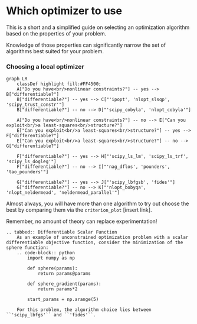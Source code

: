# Which optimizer to use

This is a short and a simplified guide on selecting an optimization algorithm based on the properties of your problem.

Knowledge of those properties can significantly narrow the set of algorithms best suited for your problem. 

### Choosing a local optimizer
```mermaid
graph LR
    classDef highlight fill:#FF4500;
    A["Do you have<br/>nonlinear constraints?"] -- yes --> B["differentiable?"]
    B["differentiable?"] -- yes --> C["'ipopt', 'nlopt_slsqp', 'scipy_trust_constr'"]
    B["differentiable?"] -- no --> D["'scipy_cobyla', 'nlopt_cobyla'"]

    A["Do you have<br/>nonlinear constraints?"] -- no --> E["Can you exploit<br/>a least-squares<br/>structure?"]
    E["Can you exploit<br/>a least-squares<br/>structure?"] -- yes --> F["differentiable?"]
    E["Can you exploit<br/>a least-squares<br/>structure?"] -- no --> G["differentiable?"]

    F["differentiable?"] -- yes --> H["'scipy_ls_lm', 'scipy_ls_trf', 'scipy_ls_dogleg'"]
    F["differentiable?"] -- no --> I["'nag_dflos', 'pounders', 'tao_pounders'"]

    G["differentiable?"] -- yes --> J["'scipy_lbfgsb', 'fides'"]
    G["differentiable?"] -- no --> K["'nlopt_bobyqa', 'nlopt_neldermead', 'neldermead_parallel'"]
```

Almost always, you will have more than one algorithm to try out choose the best by comparing them via the `criterion_plot` [insert link]. 

Remember, no amount of theory can replace experimentation!

```{eval-rst}
.. tabbed:: Differentiable Scalar Function
    As an example of unconstrained optimization problem with a scalar differentiable objective function, consider the minimization of the sphere function: 
    .. code-block:: python
        import numpy as np
        
        def sphere(params):
            return params@params
        
        def sphere_gradient(params):
            return params*2

        start_params = np.arange(5)

    For this problem, the algorithm choice lies between ``'scipy_lbfgs'`` and ``'fides'``. 